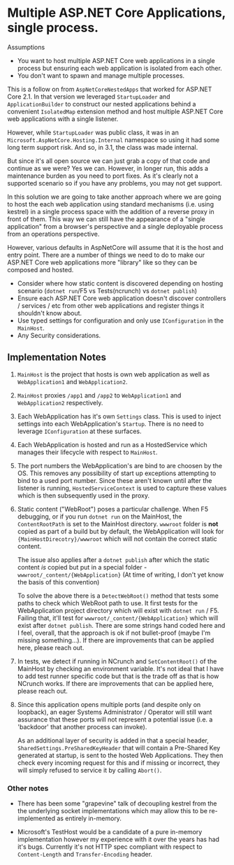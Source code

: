 # Multiple ASP.NET Core Applications, single process.

Assumptions

- You want to host multiple ASP.NET Core web applications in a single process but
  ensuring each web application is isolated from each other.
- You don't want to spawn and manage multiple processes.

This is a follow on from `AspNetCoreNestedApps` that worked for ASP.NET Core 2.1.
In that version we leveraged `StartupLoader` and `ApplicationBuilder` to
construct our nested applications behind a convenient `IsolatedMap` extension
method and host multiple ASP.NET Core web applications with a single listener.

However, while `StartupLoader` was public class, it was in an
`Microsoft.AspNetCore.Hosting.Internal` namespace so using it had some long term
support risk. And so, in 3.1, the class was made internal.

But since it's all open source we can just grab a copy of that code and continue
as we were? Yes we can. However, in longer run, this adds a maintenance burden
as you need to port fixes. As it's clearly not a supported scenario so if you
have any problems, you may not get support.

In this solution we are going to take another approach where we are going to
host the each web application using standard mechanisms (i.e. using kestrel) in
a single process space with the addition of a reverse proxy in front of them.
This way we can still have the appearance of a "single application" from a
browser's perspective and a single deployable process from an operations
perspective.

However, various defaults in AspNetCore will assume that it is the host and
entry point. There are a number of things we need to do to make our ASP.NET Core
web applications more "library" like so they can be composed and hosted.

- Consider where how static content is discovered depending on hosting scenario
  (`dotnet run`/F5 vs Tests(ncrunch) vs `dotnet publish`)
- Ensure each ASP.NET Core web application doesn't discover controllers /
  services / etc from other web applications and register things it shouldn't
  know about.
- Use typed settings for configuration and only use `IConfiguration` in the `MainHost`.
- Any Security considerations.

## Implementation Notes

1. `MainHost` is the project that hosts is own web application as well as
   `WebApplication1` and `WebApplication2`.

1. `MainHost` proxies `/app1` and `/app2` to  `WebApplication1` and
   `WebApplication2` respectively.

1. Each WebApplication has it's own `Settings` class. This is used to inject
   settings into each WebApplication's `Startup`. There is no need to leverage
   `IConfiguration` at these surfaces.

1. Each WebApplication is hosted and run as a HostedService which manages their
   lifecycle with respect to `MainHost`.

1. The port numbers the WebApplication's are bind to are choosen by the OS. This
   removes any possibility of start up exceptions attempting to bind to a used
   port number. Since these aren't known until after the listener is running,
   `HostedServiceContext` is used to capture these values which is then
   subsequently used in the proxy.

1. Static content ("WebRoot") poses a particular challenge. When F5 debugging,
   or if you run `dotnet run` on the MainHost, the `ContentRootPath` is set to
   the MainHost directory. `wwwroot` folder is **not** copied as part of a build
   but by default, the WebApplication will look for
   `{MainHostDirecotry}/wwwroot` which will not contain the correct static content.

   The issue also applies after a `dotnet publish` after which the static
   content _is_ copied but put in a special folder -
   `wwwroot/_content/{WebApplication}` (At time of writing, I don't yet know the
   basis of this convention)

   To solve the above there is a `DetectWebRoot()` method that tests some paths
   to check which WebRoot path to use. It first tests for the WebApplication
   project directory which will exist with `dotnet run` / F5. Failing that,
   it'll test for `wwwroot/_content/{WebApplication}` which will exist after
   `dotnet publish`. There are some strings hand coded here and I feel, overall,
   that the approach is ok if not bullet-proof (maybe I'm missing something...). If
   there are improvements that can be applied here, please reach out.

1. In tests, we detect if running in NCrunch and `SetContentRoot()` of the
   MainHost by checking an environment variable. It's not ideal that I have to
   add test runner specific code but that is the trade off as that is how
   NCrunch works. If there are improvements that can be applied here, please
   reach out.

1. Since this application opens multiple ports (and despite only on loopback),
   an eager Systems Administrator / Operator will still want assurance that
   these ports will not represent a potential issue (i.e. a 'backdoor' that
   another process can invoke).

   As an additional layer of security is added in that a special header,
   `SharedSettings.PreSharedKeyHeader` that will contain a Pre-Shared Key
   generated at startup, is sent to the hosted Web Applications. They then check
   every incoming request for this and if missing or incorrect, they will
   simply refused to service it by calling `Abort()`.

### Other notes

- There has been some "grapevine" talk of decoupling kestrel from the the
  underlying socket implementations which may allow this to be re-implemented as
  entirely in-memory.

- Microsoft's TestHost would be a candidate of a pure in-memory implementation
  however my experience with it over the years has had it's bugs. Currently it's
  not HTTP spec compliant with respect to `Content-Length` and
  `Transfer-Encoding` header.
